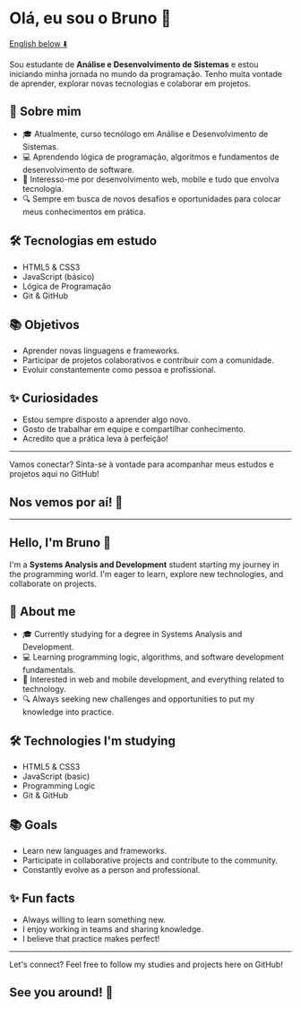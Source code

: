 # Olá, eu sou o Bruno 👋

[English below ⬇️](#hello-im-bruno-)

Sou estudante de **Análise e Desenvolvimento de Sistemas** e estou iniciando minha jornada no mundo da programação. Tenho muita vontade de aprender, explorar novas tecnologias e colaborar em projetos.

## 🚀 Sobre mim

- 🎓 Atualmente, curso tecnólogo em Análise e Desenvolvimento de Sistemas.
- 💻 Aprendendo lógica de programação, algoritmos e fundamentos de desenvolvimento de software.
- 🌱 Interesso-me por desenvolvimento web, mobile e tudo que envolva tecnologia.
- 🔍 Sempre em busca de novos desafios e oportunidades para colocar meus conhecimentos em prática.

## 🛠️ Tecnologias em estudo

- HTML5 & CSS3
- JavaScript (básico)
- Lógica de Programação
- Git & GitHub

## 📚 Objetivos

- Aprender novas linguagens e frameworks.
- Participar de projetos colaborativos e contribuir com a comunidade.
- Evoluir constantemente como pessoa e profissional.

## ✨ Curiosidades

- Estou sempre disposto a aprender algo novo.
- Gosto de trabalhar em equipe e compartilhar conhecimento.
- Acredito que a prática leva à perfeição!

---

Vamos conectar? Sinta-se à vontade para acompanhar meus estudos e projetos aqui no GitHub!
## Nos vemos por aí! 👋

---

## Hello, I'm Bruno 👋

I'm a **Systems Analysis and Development** student starting my journey in the programming world. I'm eager to learn, explore new technologies, and collaborate on projects.

## 🚀 About me

- 🎓 Currently studying for a degree in Systems Analysis and Development.
- 💻 Learning programming logic, algorithms, and software development fundamentals.
- 🌱 Interested in web and mobile development, and everything related to technology.
- 🔍 Always seeking new challenges and opportunities to put my knowledge into practice.

## 🛠️ Technologies I'm studying

- HTML5 & CSS3
- JavaScript (basic)
- Programming Logic
- Git & GitHub

## 📚 Goals

- Learn new languages and frameworks.
- Participate in collaborative projects and contribute to the community.
- Constantly evolve as a person and professional.

## ✨ Fun facts

- Always willing to learn something new.
- I enjoy working in teams and sharing knowledge.
- I believe that practice makes perfect!

---

Let's connect? Feel free to follow my studies and projects here on GitHub!
## See you around! 👋
